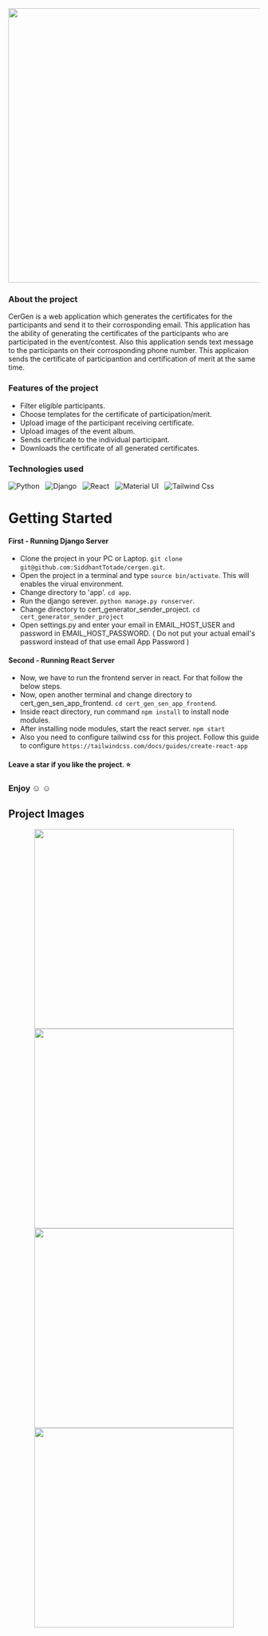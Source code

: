 <div align="center" >
  <img src="https://github.com/SiddhantTotade/certificate-generator-and-sender/blob/main/app_images/CerGen.png" height="550px" />
</div>

### About the project
CerGen is a web application which generates the certificates for the participants and send it to their corrosponding email. This application has the ability of generating the certificates of the participants who are participated in the event/contest. Also this application sends text message to the participants on their corrosponding phone number. This applicaion sends the certificate of participantion and certification of merit at the same time.

### Features of the project
+ Filter eligible participants.
+ Choose templates for the certificate of participation/merit.
+ Upload image of the participant receiving certificate.
+ Upload images of the event album.
+ Sends certificate to the individual participant.
+ Downloads the certificate of all generated certificates.

### Technologies used
![Python](https://img.shields.io/badge/Python-FFD43B?style=for-the-badge&logo=python&logoColor=blue) &nbsp; ![Django](https://img.shields.io/badge/Django-092E20?style=for-the-badge&logo=django&logoColor=green) &nbsp; ![React](https://img.shields.io/badge/React-20232A?style=for-the-badge&logo=react&logoColor=61DAFB) &nbsp; ![Material UI](https://img.shields.io/badge/Material%20UI-007FFF?style=for-the-badge&logo=mui&logoColor=white) &nbsp; ![Tailwind Css](https://img.shields.io/badge/Tailwind_CSS-38B2AC?style=for-the-badge&logo=tailwind-css&logoColor=white)

# Getting Started

#### First - Running Django Server
+ Clone the project in your PC or Laptop. `git clone git@github.com:SiddhantTotade/cergen.git`.
+ Open the project in a terminal and type `source bin/activate`. This will enables the virual environment.
+ Change directory to 'app'. `cd app`.
+ Run the django serever. `python manage.py runserver`.
+ Change directory to cert_generator_sender_project. `cd cert_generator_sender_project`
+ Open settings.py and enter your email in EMAIL_HOST_USER and password in EMAIL_HOST_PASSWORD. ( Do not put your actual email's password instead of that use email App Password )

#### Second - Running React Server
+ Now, we have to run the frontend server in react. For that follow the below steps.
+ Now, open another terminal and change directory to cert_gen_sen_app_frontend. `cd cert_gen_sen_app_frontend`.
+ Inside react directory, run command `npm install` to install node modules.
+ After installing node modules, start the react server. `npm start`
+ Also you need to configure tailwind css for this project. Follow this guide to configure `https://tailwindcss.com/docs/guides/create-react-app`

#### Leave a star if you like the project. :star:
### Enjoy :relaxed: :relaxed:

## Project Images
<div align="center" gap="10px" display="flex">

<img src="https://github.com/SiddhantTotade/certificate-generator-and-sender/blob/main/app_images/app_image_1.png" width="400px" />
<img src="https://github.com/SiddhantTotade/certificate-generator-and-sender/blob/main/app_images/app_image_2.png" width="400px" />
<img src="https://github.com/SiddhantTotade/certificate-generator-and-sender/blob/main/app_images/certificate_before.png" width="400px" />
<img src="https://github.com/SiddhantTotade/certificate-generator-and-sender/blob/main/app_images/certificate_after.png" width="400px" />

<div/>
